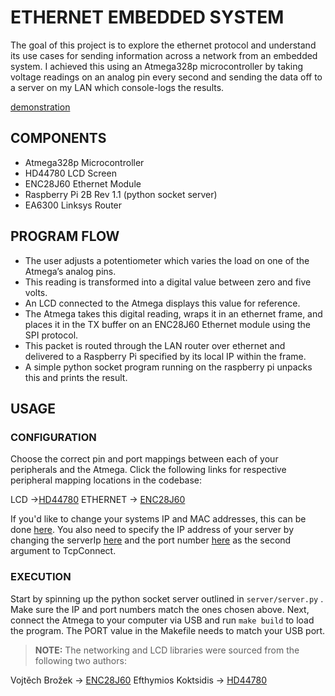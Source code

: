 # ETHERNET EMBEDDED SYSTEM

The goal of this project is to explore the ethernet protocol and understand its use cases for sending information across a network from an embedded system. I achieved this using an Atmega328p microcontroller by taking voltage readings on an analog pin every second and sending the data off to a server on my LAN which console-logs the results.

[demonstration](https://youtu.be/2yh66Vl7pvo)

## COMPONENTS
- Atmega328p Microcontroller
- HD44780 LCD Screen
- ENC28J60 Ethernet Module
- Raspberry Pi 2B Rev 1.1 (python socket server)
- EA6300 Linksys Router

## PROGRAM FLOW
- The user adjusts a potentiometer which varies the load on one of the Atmega’s analog pins.
- This reading is transformed into a digital value between zero and five volts.
- An LCD connected to the Atmega displays this value for reference.
- The Atmega takes this digital reading, wraps it in an ethernet frame, and places it in the TX buffer on an ENC28J60 Ethernet module using the SPI protocol.
- This packet is routed through the LAN router over ethernet and delivered to a Raspberry Pi specified by its local IP within the frame.
- A simple python socket program running on the raspberry pi unpacks this and prints the result.
  
## USAGE
### CONFIGURATION

Choose the correct pin and port mappings between each of your peripherals and the Atmega. Click the following links for respective peripheral mapping locations in the codebase:

LCD ->[HD44780](https://github.com/brenmor24/ethernet-public/blob/main/lib/lcd/HD44780_Settings.h#L35-L43)
ETHERNET -> [ENC28J60](https://github.com/brenmor24/ethernet-public/blob/main/src/client.c#L1-L14)

If you'd like to change your systems IP and MAC addresses, this can be done [here](https://github.com/brenmor24/ethernet-public/blob/main/src/client.c#L17-L18). You also need to specify the IP address of your server by changing the serverIp [here](https://github.com/brenmor24/ethernet-public/blob/main/src/client.c#L41) and the port number [here](https://github.com/brenmor24/ethernet-public/blob/main/src/client.c#L42) as the second argument to TcpConnect.

### EXECUTION

Start by spinning up the python socket server outlined in ```server/server.py``` . Make sure the IP and port numbers match the ones chosen above. Next, connect the Atmega to your computer via USB and run ```make build``` to load the program. The PORT value in the Makefile needs to match your USB port.

  > **NOTE:** The networking and LCD libraries were sourced from the following two authors:
  
Vojtěch Brožek -> [ENC28J60](https://github.com/Triplkrypl/avr-net-enc28j60)
Efthymios Koktsidis -> [HD44780](https://github.com/efthymios-ks/AVR-HD44780)
